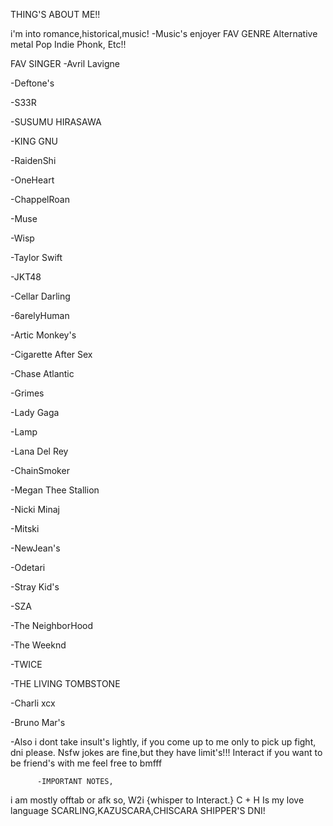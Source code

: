 THING'S ABOUT ME!!

i'm into romance,historical,music!
-Music's enjoyer
FAV GENRE
Alternative metal
Pop
Indie
Phonk, Etc!!

FAV SINGER
-Avril Lavigne

-Deftone's

-S33R

-SUSUMU HIRASAWA

-KING GNU

-RaidenShi

-OneHeart

-ChappelRoan

-Muse

-Wisp

-Taylor Swift

-JKT48

-Cellar Darling

-6arelyHuman

-Artic Monkey's

-Cigarette After Sex

-Chase Atlantic

-Grimes

-Lady Gaga

-Lamp

-Lana Del Rey

-ChainSmoker

-Megan Thee Stallion

-Nicki Minaj

-Mitski

-NewJean's

-Odetari

-Stray Kid's

-SZA

-The NeighborHood

-The Weeknd

-TWICE

-THE LIVING TOMBSTONE

-Charli xcx

-Bruno Mar's


-Also i dont take insult's lightly, if you come up to me only to pick up fight, dni please.
Nsfw jokes are fine,but they have limit's!!!
Interact if you want to be friend's with me feel free to bmfff
         
          -IMPORTANT NOTES,
i am mostly offtab or afk so, W2i {whisper to Interact.}
C + H Is my love language
SCARLING,KAZUSCARA,CHISCARA SHIPPER'S DNI!
